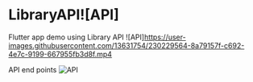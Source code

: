 # LibraryAPI![API]
Flutter app demo using Library API
![API]https://user-images.githubusercontent.com/13631754/230229564-8a79157f-c692-4e7c-9199-667955fb3d8f.mp4


API end points
![API](https://user-images.githubusercontent.com/13631754/230177303-9df36ca7-9b87-488b-89a5-c28c30b2f5fc.png)
